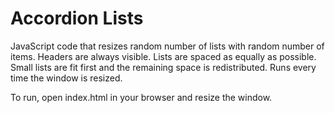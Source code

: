 Accordion Lists
===============

JavaScript code that resizes random number of lists with random number of items. Headers are always visible. Lists are spaced as equally as possible. Small lists are fit first and the remaining space is redistributed. Runs every time the window is resized. 

To run, open index.html in your browser and resize the window.
